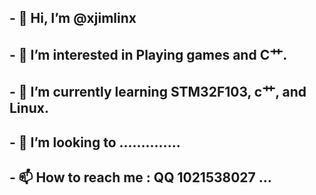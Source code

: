 ## - 👋 Hi, I’m @xjimlinx
## - 👀 I’m interested in Playing games and C艹.
## - 🌱 I’m currently learning STM32F103, c艹, and Linux.
## - 💞️ I’m looking to ..............
## - 📫 How to reach me : QQ 1021538027  ...

<!---
xjimlinx/xjimlinx is a ✨ special ✨ repository because its `README.md` (this file) appears on your GitHub profile.
You can click the Preview link to take a look at your changes.
--->
